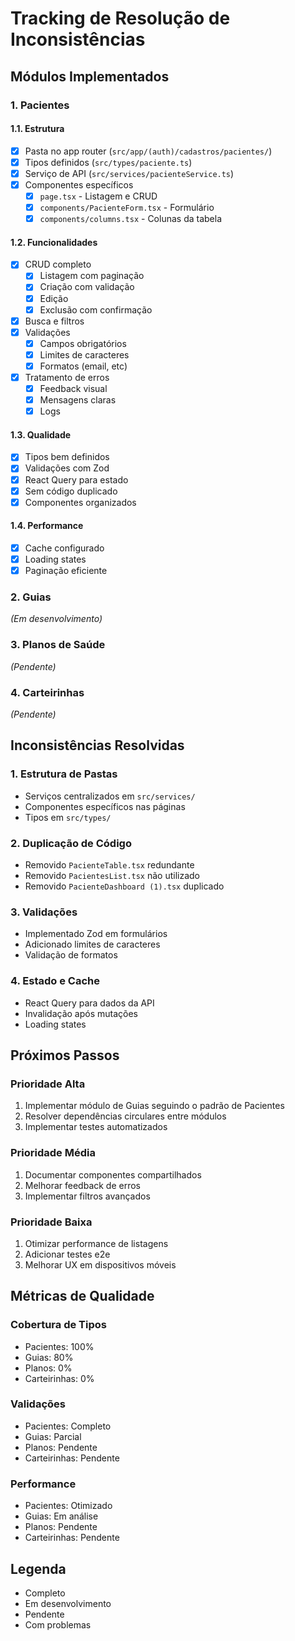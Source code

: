 # Tracking de Resolução de Inconsistências

## Módulos Implementados

### 1. Pacientes 

#### 1.1. Estrutura
- [x] Pasta no app router (`src/app/(auth)/cadastros/pacientes/`)
- [x] Tipos definidos (`src/types/paciente.ts`)
- [x] Serviço de API (`src/services/pacienteService.ts`)
- [x] Componentes específicos
  - [x] `page.tsx` - Listagem e CRUD
  - [x] `components/PacienteForm.tsx` - Formulário
  - [x] `components/columns.tsx` - Colunas da tabela

#### 1.2. Funcionalidades
- [x] CRUD completo
  - [x] Listagem com paginação
  - [x] Criação com validação
  - [x] Edição
  - [x] Exclusão com confirmação
- [x] Busca e filtros
- [x] Validações
  - [x] Campos obrigatórios
  - [x] Limites de caracteres
  - [x] Formatos (email, etc)
- [x] Tratamento de erros
  - [x] Feedback visual
  - [x] Mensagens claras
  - [x] Logs

#### 1.3. Qualidade
- [x] Tipos bem definidos
- [x] Validações com Zod
- [x] React Query para estado
- [x] Sem código duplicado
- [x] Componentes organizados

#### 1.4. Performance
- [x] Cache configurado
- [x] Loading states
- [x] Paginação eficiente

### 2. Guias 
*(Em desenvolvimento)*

### 3. Planos de Saúde 
*(Pendente)*

### 4. Carteirinhas 
*(Pendente)*

## Inconsistências Resolvidas

### 1. Estrutura de Pastas
- Serviços centralizados em `src/services/`
- Componentes específicos nas páginas
- Tipos em `src/types/`

### 2. Duplicação de Código
- Removido `PacienteTable.tsx` redundante
- Removido `PacientesList.tsx` não utilizado
- Removido `PacienteDashboard (1).tsx` duplicado

### 3. Validações
- Implementado Zod em formulários
- Adicionado limites de caracteres
- Validação de formatos

### 4. Estado e Cache
- React Query para dados da API
- Invalidação após mutações
- Loading states

## Próximos Passos

### Prioridade Alta
1. Implementar módulo de Guias seguindo o padrão de Pacientes
2. Resolver dependências circulares entre módulos
3. Implementar testes automatizados

### Prioridade Média
1. Documentar componentes compartilhados
2. Melhorar feedback de erros
3. Implementar filtros avançados

### Prioridade Baixa
1. Otimizar performance de listagens
2. Adicionar testes e2e
3. Melhorar UX em dispositivos móveis

## Métricas de Qualidade

### Cobertura de Tipos
- Pacientes: 100%
- Guias: 80%
- Planos: 0%
- Carteirinhas: 0%

### Validações
- Pacientes: Completo
- Guias: Parcial
- Planos: Pendente
- Carteirinhas: Pendente

### Performance
- Pacientes: Otimizado
- Guias: Em análise
- Planos: Pendente
- Carteirinhas: Pendente

## Legenda
- Completo
- Em desenvolvimento
- Pendente
- Com problemas
